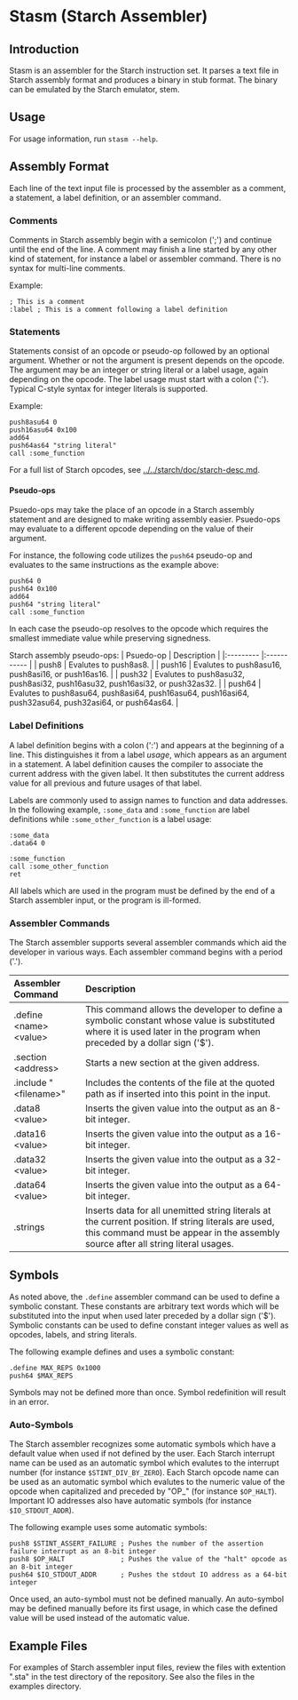 Stasm (Starch Assembler)
========================

Introduction
------------

Stasm is an assembler for the Starch instruction set. It parses a text file in Starch assembly format and produces a binary in stub format. The binary can be emulated by the Starch emulator, stem.

Usage
-----

For usage information, run `stasm --help`.

Assembly Format
---------------

Each line of the text input file is processed by the assembler as a comment, a statement, a label definition, or an assembler command.

### Comments

Comments in Starch assembly begin with a semicolon (';') and continue until the end of the line. A comment may finish a line started by any other kind of statement, for instance a label or assembler command. There is no syntax for multi-line comments.

Example:
```
; This is a comment
:label ; This is a comment following a label definition
```

### Statements

Statements consist of an opcode or pseudo-op followed by an optional argument. Whether or not the argument is present depends on the opcode. The argument may be an integer or string literal or a label usage, again depending on the opcode. The label usage must start with a colon (':'). Typical C-style syntax for integer literals is supported.

Example:
```
push8asu64 0
push16asu64 0x100
add64
push64as64 "string literal"
call :some_function
```
For a full list of Starch opcodes, see [../../starch/doc/starch-desc.md](../../starch/doc/starch-desc.md).

#### Pseudo-ops

Psuedo-ops may take the place of an opcode in a Starch assembly statement and are designed to make writing assembly easier. Psuedo-ops may evaluate to a different opcode depending on the value of their argument.

For instance, the following code utilizes the `push64` pseudo-op and evaluates to the same instructions as the example above:
```
push64 0
push64 0x100
add64
push64 "string literal"
call :some_function
```

In each case the pseudo-op resolves to the opcode which requires the smallest immediate value while preserving signedness.

Starch assembly pseudo-ops:
| Psuedo-op | Description |
|:--------- |:----------- |
| push8     | Evalutes to push8as8. |
| push16    | Evalutes to push8asu16, push8asi16, or push16as16. |
| push32    | Evalutes to push8asu32, push8asi32, push16asu32, push16asi32, or push32as32. |
| push64    | Evalutes to push8asu64, push8asi64, push16asu64, push16asi64, push32asu64, push32asi64, or push64as64. |

### Label Definitions

A label definition begins with a colon (':') and appears at the beginning of a line. This distinguishes it from a label _usage_, which appears as an argument in a statement. A label definition causes the compiler to associate the current address with the given label. It then substitutes the current address value for all previous and future usages of that label.

Labels are commonly used to assign names to function and data addresses. In the following example, `:some_data` and `:some_function` are label definitions while `:some_other_function` is a label usage:
```
:some_data
.data64 0

:some_function
call :some_other_function
ret
```

All labels which are used in the program must be defined by the end of a Starch assembler input, or the program is ill-formed.

### Assembler Commands

The Starch assembler supports several assembler commands which aid the developer in various ways. Each assembler command begins with a period ('.').

| Assembler Command | Description |
|:----------------- |:----------- |
| .define \<name\> \<value\> | This command allows the developer to define a symbolic constant whose value is substituted where it is used later in the program when preceded by a dollar sign ('$'). |
| .section \<address\> | Starts a new section at the given address. |
| .include "\<filename\>" | Includes the contents of the file at the quoted path as if inserted into this point in the input. |
| .data8 \<value\> | Inserts the given value into the output as an 8-bit integer. |
| .data16 \<value\> | Inserts the given value into the output as a 16-bit integer. |
| .data32 \<value\> | Inserts the given value into the output as a 32-bit integer. |
| .data64 \<value\> | Inserts the given value into the output as a 64-bit integer. |
| .strings | Inserts data for all unemitted string literals at the current position. If string literals are used, this command must be appear in the assembly source after all string literal usages. |

## Symbols

As noted above, the `.define` assembler command can be used to define a symbolic constant. These constants are arbitrary text words which will be substituted into the input when used later preceded by a dollar sign ('$'). Symbolic constants can be used to define constant integer values as well as opcodes, labels, and string literals.

The following example defines and uses a symbolic constant:
```
.define MAX_REPS 0x1000
push64 $MAX_REPS
```

Symbols may not be defined more than once. Symbol redefinition will result in an error.

### Auto-Symbols

The Starch assembler recognizes some automatic symbols which have a default value when used if not defined by the user. Each Starch interrupt name can be used as an automatic symbol which evalutes to the interrupt number (for instance `$STINT_DIV_BY_ZERO`). Each Starch opcode name can be used as an automatic symbol which evalutes to the numeric value of the opcode when capitalized and preceded by "OP_" (for instance `$OP_HALT`). Important IO addresses also have automatic symbols (for instance `$IO_STDOUT_ADDR`).

The following example uses some automatic symbols:
```
push8 $STINT_ASSERT_FAILURE ; Pushes the number of the assertion failure interrupt as an 8-bit integer
push8 $OP_HALT              ; Pushes the value of the "halt" opcode as an 8-bit integer
push64 $IO_STDOUT_ADDR      ; Pushes the stdout IO address as a 64-bit integer
```

Once used, an auto-symbol must not be defined manually. An auto-symbol may be defined manually before its first usage, in which case the defined value will be used instead of the automatic value.

Example Files
-------------

For examples of Starch assembler input files, review the files with extention ".sta" in the test directory of the repository. See also the files in the examples directory.
